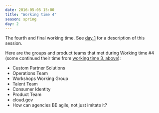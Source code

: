 ```yaml
---
date: 2016-05-05 15:00
title: "Working time 4"
season: spring
day: 2
---
```

The fourth and final working time. See [day 1](#day-1-working-time-1) for a description of this session.

Here are the groups and product teams that met during Working time #4 (some continued their time from [working time 3, above](#day-2-working-time-3)):

* Custom Partner Solutions
* Operations Team
* Workshops Working Group
* Talent Team
* Consumer Identity
* Product Team
* cloud.gov
* How can agencies BE agile, not just imitate it?
